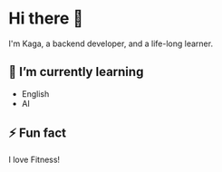 # Hi there 👋

I'm Kaga, a backend developer, and a life-long learner.

## 🌱 I’m currently learning

- English
- AI

## ⚡ Fun fact

I love Fitness!
